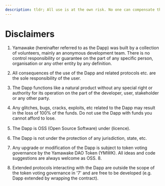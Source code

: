 ```yaml
---
description: tldr; All use is at the own risk. No one can compensate the losses.  
---
```


# Disclaimers

1. Yamawake (hereinafter referred to as the Dapp) was built by a collection of volunteers, mainly an anonymous development team. There is no control responsibility or guarantee on the part of any specific person, organisation or any other entity by any definition.  

2. All consequences of the use of the Dapp and related protocols etc. are the sole responsibility of the user.  

3. The Dapp functions like a natural product without any special right or authority for its operation on the part of the developer, user, stakeholder or any other party.  

4. Any glitches, bugs, cracks, exploits, etc related to the Dapp may result in the loss of 100% of the funds. Do not use the Dapp with funds you cannot afford to lose.  

5. The Dapp is OSS (Open Source Software) under (licence).  　

6. The Dapp is not under the protection of any jurisdiction, state, etc.  

7. Any upgrade or modification of the Dapp is subject to token voting governance by the Yamawake DAO Token (YMWK). All ideas and code suggestions are always welcome as OSS. 8.  

8. Extended protocols interacting with the Dapp are outside the scope of the token voting governance in '7' and are free to be developed (e.g. Dapp extended by wrapping the contract).  